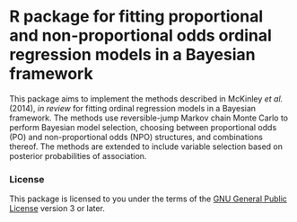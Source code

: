 # R package for fitting proportional and non-proportional odds ordinal regression models in a Bayesian framework

This package aims to implement the methods described in McKinley *et al.* (2014), *in review* for fitting ordinal regression models in a Bayesian framework. The methods use reversible-jump Markov chain Monte Carlo to perform Bayesian model selection, choosing between proportional odds (PO) and non-proportional odds (NPO) structures, and combinations thereof. The methods are extended to include variable selection based on posterior probabilities of association.

### License

This package is licensed to you under the terms of the [GNU General Public License](http://www.gnu.org/licenses/gpl.html) version 3 or later.

